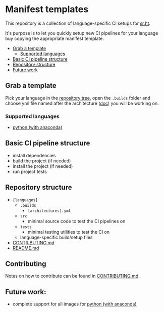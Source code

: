 Manifest templates
==================

This repository is a collection of language-specific CI setups for
[sr.ht](https://meta.sr.ht/).

It's purpose is to let you quickly setup new CI pipelines for your
language buy copying the appropriate manifest template.

- [Grab a template](#grab-a-template)
  - [Supported languages](#supported-languages)
- [Basic CI pipeline structure](basic-ci-pipeline-structure)
- [Repository structure](#repository-structure)
- [Future work](future-work)

## Grab a template
Pick your language in the
[repository tree](https://git.sr.ht/~retzoh/manifest_templates/tree),
open the `.builds` folder and choose yml file named after the
architecture ([doc](https://man.sr.ht/builds.sr.ht/compatibility.md))
you will be working on.

### Supported languages
- [python (with anaconda)](https://git.sr.ht/~retzoh/manifest_templates/tree/master/python_anaconda/.builds)

## Basic CI pipeline structure
- install dependencies
- build the project (if needed)
- install the project (if needed)
- run project tests

## Repository structure
- `[languages]`
    - `.builds`
        - `[architectures].yml`
    - `src`
        - minimal source code to test the CI pipelines on
    - `tests`
        - minimal testing utilities to test the CI on
    - language-specific build/setup files
- [CONTRIBUTING.md](https://git.sr.ht/~retzoh/manifest_templates/tree/master/CONTRIBUTING.md)
- [README.md](https://git.sr.ht/~retzoh/manifest_templates/tree/master/README.md)

## Contributing
Notes on how to contribute can be found in [CONTRIBUTING.md](https://git.sr.ht/~retzoh/manifest_templates/tree/master/CONTRIBUTING.md).

## Future work:
- complete support for all images for [python (with anaconda)](https://git.sr.ht/~retzoh/manifest_templates/tree/master/python_anaconda/.builds)
